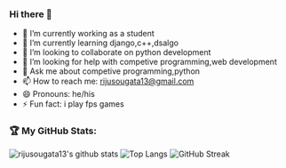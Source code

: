 ### Hi there 👋


- 🔭 I’m currently working as a student
- 🌱 I’m currently learning django,c++,dsalgo
- 👯 I’m looking to collaborate on python development
- 🤔 I’m looking for help with competive programming,web development
- 💬 Ask me about competive programming,python
- 📫 How to reach me: rijusougata13@gmail.com
- 😄 Pronouns: he/his
- ⚡ Fun fact: i play fps games

  
<!-- <img src="https://github-readme-stats.vercel.app/api?username=rijusougata13&&show_icons=true&theme=tokyonight"> -->
### 🏆 My GitHub Stats: 

![rijusougata13's github stats](https://github-readme-stats.vercel.app/api?username=rijusougata13&show_icons=true&include_all_commits=true&theme=dracula)
![Top Langs](https://github-readme-stats.vercel.app/api/top-langs/?username=rijusougata13&theme=dracula)
![GitHub Streak](https://github-readme-streak-stats.herokuapp.com/?user=rijusougata13&theme=dracula)
